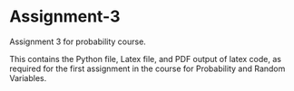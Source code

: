 # Assignment-3

Assignment 3 for probability course.

This contains the Python file, Latex file, and PDF output of latex code, as required for the first assignment in the course for Probability and Random Variables.
